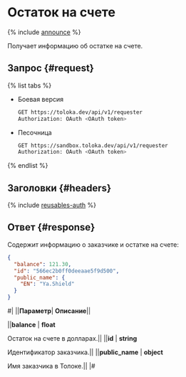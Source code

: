 # Остаток на счете

{% include [announce](../_includes/announce.md) %}

Получает информацию об остатке на счете.

## Запрос {#request}

{% list tabs %}

- Боевая версия

    ```bash
    GET https://toloka.dev/api/v1/requester
    Authorization: OAuth <OAuth token>
    ```

- Песочница

    ```bash
    GET https://sandbox.toloka.dev/api/v1/requester
    Authorization: OAuth <OAuth token>
    ```

{% endlist %}

## Заголовки {#headers}

{% include [reusables-auth](../_includes/reusables/id-reusables/auth.md) %}

## Ответ {#response}

Содержит информацию о заказчике и остатке на счете:

```json
{
  "balance": 121.30,
  "id": "566ec2b0ff0deeaae5f9d500",
  "public_name": {
    "EN": "Ya.Shield"
  }
}
```

#|
||**Параметр**| **Описание**||

||**balance** | **float**

Остаток на счете в долларах.||
||**id** | **string**

Идентификатор заказчика.||
||**public_name** | **object**

Имя заказчика в Толоке.||
|#